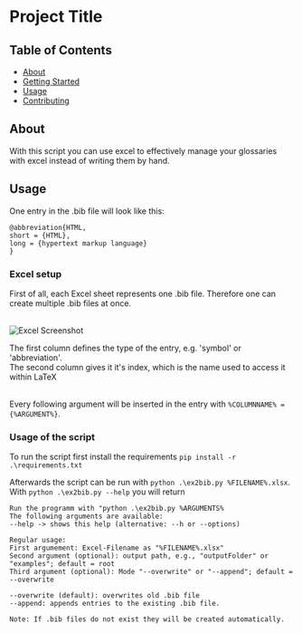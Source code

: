 # Project Title

## Table of Contents

- [About](#about)
- [Getting Started](#getting_started)
- [Usage](#usage)
- [Contributing](../CONTRIBUTING.md)

## About <a name = "about"></a>

With this script you can use excel to effectively manage your glossaries with excel instead of writing them by hand.


## Usage <a name = "usage"></a>

One entry in the .bib file will look like this:<br>

```
@abbreviation{HTML,
short = {HTML},
long = {hypertext markup language}
}
```


### Excel setup
First of all, each Excel sheet represents one .bib file.
Therefore one can create multiple .bib files at once. <br><br>

![Excel Screenshot](https://i.imgur.com/29rtI7y.png)

The first column defines the type of the entry, e.g. 'symbol' or 'abbreviation'.<br>
The second column gives it it's index, which is the name used to access it within LaTeX<br><br>

Every following argument will be inserted in the entry with `%COLUMNNAME% = {%ARGUMENT%}`.

### Usage of the script

To run the script first install the requirements `pip install -r .\requirements.txt`<br>

Afterwards the script can be run with `python .\ex2bib.py %FILENAME%.xlsx`.<br>
With `python .\ex2bib.py --help` you will return
```
Run the programm with "python .\ex2bib.py %ARGUMENTS%
The following arguments are available:
--help -> shows this help (alternative: --h or --options)

Regular usage:
First argumement: Excel-Filename as "%FILENAME%.xlsx"
Second argument (optional): output path, e.g., "outputFolder" or "examples"; default = root
Third argument (optional): Mode "--overwrite" or "--append"; default = --overwrite

--overwrite (default): overwrites old .bib file
--append: appends entries to the existing .bib file.

Note: If .bib files do not exist they will be created automatically. 
```